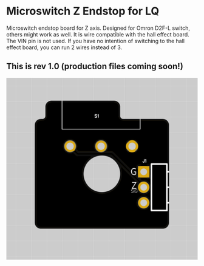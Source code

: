
# Microswitch Z Endstop for LQ #

Microswitch endstop board for Z axis. Designed for Omron D2F-L switch, others might work as well. 
It is wire compatible with the hall effect board. The VIN pin is not used. If you have no intention of switching to the hall effect board, you can run 2 wires instead of 3.

## This is rev 1.0 (production files coming soon!)
![PCB](Images/rev1.0/front.png)
